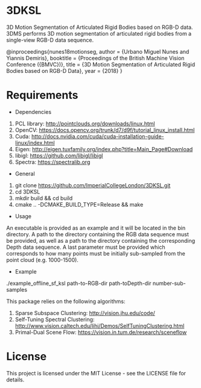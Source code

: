 # 3DKSL
3D Motion Segmentation of Articulated Rigid Bodies based on RGB-D data.
3DMS performs 3D motion segmentation of articulated rigid bodies from a single-view RGB-D data sequence.

@inproceedings{nunes18motionseg,
	author = {Urbano Miguel Nunes and Yiannis Demiris},
	booktitle = {Proceedings of the British Machine Vision Conference ({BMVC})},
	title = {3D Motion Segmentation of Articulated Rigid Bodies based on RGB-D Data},
	year = {2018}
}

# Requirements
- Dependencies
1. PCL library: http://pointclouds.org/downloads/linux.html
2. OpenCV: https://docs.opencv.org/trunk/d7/d9f/tutorial_linux_install.html
3. Cuda: http://docs.nvidia.com/cuda/cuda-installation-guide-linux/index.html
4. Eigen: http://eigen.tuxfamily.org/index.php?title=Main_Page#Download
5. libigl: https://github.com/libigl/libigl
6. Spectra: https://spectralib.org
- General
1. git clone https://github.com/ImperialCollegeLondon/3DKSL.git
2. cd 3DKSL
3. mkdir build && cd build
4. cmake .. -DCMAKE_BUILD_TYPE=Release && make
- Usage

An executable is provided as an example and it will be located in the bin directory. A path to the directory containing the RGB data sequence must be provided, as well as a path to the directory containing the corresponding Depth data sequence. A last parameter must be provided which corresponds to how many points must be initially sub-sampled from the point cloud (e.g. 1000-1500).
- Example

./example_offline_sf_ksl path-to-RGB-dir path-toDepth-dir number-sub-samples

This package relies on the following algorithms:
1. Sparse Subspace Clustering: http://vision.jhu.edu/code/
2. Self-Tuning Spectral Clustering: http://www.vision.caltech.edu/lihi/Demos/SelfTuningClustering.html
3. Primal-Dual Scene Flow: https://vision.in.tum.de/research/sceneflow

# License
This project is licensed under the MIT License - see the LICENSE file for details.

